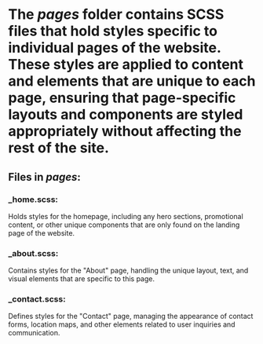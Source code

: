 # The *pages* folder contains SCSS files that hold styles specific to individual pages of the website. These styles are applied to content and elements that are unique to each page, ensuring that page-specific layouts and components are styled appropriately without affecting the rest of the site.

## Files in *pages*:
### _home.scss:
Holds styles for the homepage, including any hero sections, promotional content, or other unique components that are only found on the landing page of the website.

### _about.scss:
Contains styles for the "About" page, handling the unique layout, text, and visual elements that are specific to this page.

### _contact.scss:
Defines styles for the "Contact" page, managing the appearance of contact forms, location maps, and other elements related to user inquiries and communication.